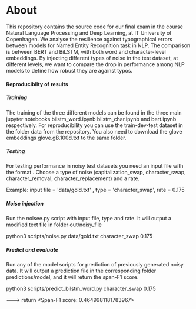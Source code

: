 # About

This repository contains the source code for our final exam in the course Natural Language Processing and Deep Learning, at IT University of Copenhagen. We analyse the resilience against typographical errors between models for Named Entity Recognition task in NLP. The comparison is between BERT and BiLSTM, with both word and character-level embeddings. By injecting different types of noise in the test dataset, at different levels, we want to compare the drop in performance among NLP models to define how robust they are against typos. 

#### Reproducibilty of results
##### Training
The training of the three different models can be found in the three main jupyter notebooks bilstm_word.ipynb bilstm_char.ipynb and bert.ipynb respectively. For reproducibility you can use the train-dev-test dataset in the folder data from the repository. You also need to download the glove embeddings glove.gB.100d.txt to the same folder. 

##### Testing
For testing performance in noisy test datasets you need an input file with the format <word><TAB><nertag>. Choose a type of noise (capitalization_swap, character_swap, character_removal, character_replacement) and a rate.

Example: input file = 'data/gold.txt' , type = 'character_swap', rate = 0.175

##### Noise injection
 Run the noisee.py script with input file, type and rate. It will output a modified text file in folder out/noisy_file

 python3 scripts/noise.py data/gold.txt character_swap 0.175

##### Predict and evaluate
Run any of the model scripts for prediction of previously generated noisy data. It will output a prediction file in the corresponding folder predictions/model, and it will return the span-F1 score. 

python3 scripts/predict_bilstm_word.py character_swap 0.175

---> return <Span-F1 score:  0.4649981181783967>
